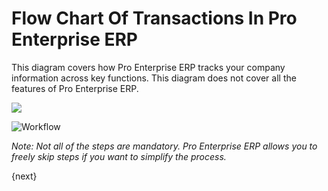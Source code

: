 # Flow Chart Of Transactions In Pro Enterprise ERP

This diagram covers how Pro Enterprise ERP tracks your company information across key
functions. This diagram does not cover all the features of Pro Enterprise ERP.

![](/docs/assets/old_images/ProEnterprise/overview.png)


<img class="screenshot" alt="Workflow" src="/docs/assets/img/setup/overview.png">

_Note: Not all of the steps are mandatory. Pro Enterprise ERP allows you to freely skip
steps if you want to simplify the process._

{next}
